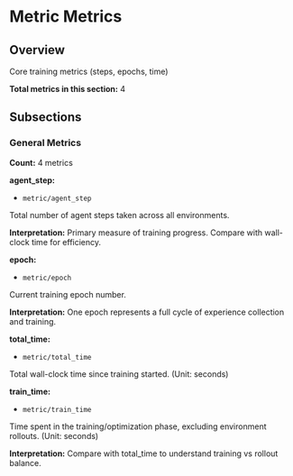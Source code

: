 # Metric Metrics

## Overview

Core training metrics (steps, epochs, time)

**Total metrics in this section:** 4

## Subsections

### General Metrics

**Count:** 4 metrics

**agent_step:**
- `metric/agent_step`

Total number of agent steps taken across all environments.

**Interpretation:** Primary measure of training progress. Compare with wall-clock time for efficiency.

**epoch:**
- `metric/epoch`

Current training epoch number.

**Interpretation:** One epoch represents a full cycle of experience collection and training.

**total_time:**
- `metric/total_time`

Total wall-clock time since training started. (Unit: seconds)

**train_time:**
- `metric/train_time`

Time spent in the training/optimization phase, excluding environment rollouts. (Unit: seconds)

**Interpretation:** Compare with total_time to understand training vs rollout balance.


